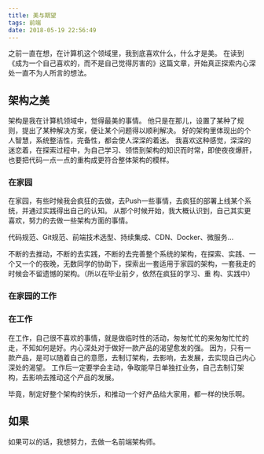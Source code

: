 ```yaml
---
title: 美与期望
tags: 前端
date: 2018-05-19 22:56:49
---
```


之前一直在想，在计算机这个领域里，我到底喜欢什么，什么才是美。
在读到《成为一个自己喜欢的，而不是自己觉得厉害的》这篇文章，开始真正探索内心深处一直不为人所言的想法。

## <a name="olgrpz"></a>架构之美
架构是我在计算机领域中，觉得最美的事情。
他只是在那儿，设置了某种了规则，提出了某种解决方案，便让某个问题得以顺利解决。
好的架构里体现出的个人智慧，系统整洁性，完备性，都会使人深深的着迷。
我喜欢这种感觉，深深的迷恋着，在探索过程中，为自己学习、领悟到架构的知识而时常，即使夜夜爆肝，也要把代码一点一点的重构成更符合整体架构的模样。

### <a name="thq1ux"></a>在家园

在家园，有些时候我会疯狂的去做，去Push一些事情，去疯狂的部署上线某个系统，并通过实践得出自己的认知。
从那个时候开始，我大概认识到，自己其实更喜欢，努力的去做一些架构方面的事情。

代码规范、Git规范、前端技术选型、持续集成、CDN、Docker、微服务...

不断的去推动，不断的去实践，不断的去完善整个系统的架构，在探索、实践、一个又一个的夜晚，无数同学的协助下，探索出一套适用于家园的架构，一套我走的时候会不留遗憾的架构。（所以在毕业前夕，依然在疯狂的学习、重
构、实践中）

### <a name="9cpiio"></a>在家园的工作

### <a name="uxcylg"></a>在工作

在工作，自己很不喜欢的事情，就是做临时性的活动，匆匆忙忙的来匆匆忙忙的走，不知如何是好。内心深处对于做好一款产品的渴望愈发的强。
因为，只有一款产品，是可以随着自己的意愿，去制订架构，去影响，去发展，去实现自己内心深处的渴望。
工作后一定要学会主动，争取能早日单独扛业务，自己去制订架构，去影响去推动这个产品的发展。

毕竟，制定好整个架构的快乐，和推动一个好产品给大家用，都一样的快乐啊。

## <a name="r0txfb"></a>如果

如果可以的话，我想努力，去做一名前端架构师。

